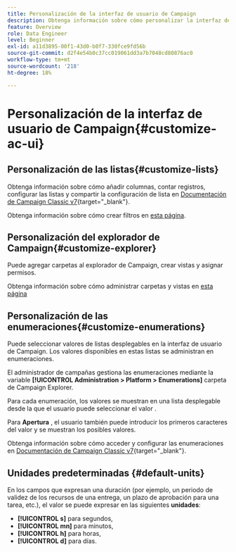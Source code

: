 ```yaml
---
title: Personalización de la interfaz de usuario de Campaign
description: Obtenga información sobre cómo personalizar la interfaz de usuario de Campaign
feature: Overview
role: Data Engineer
level: Beginner
exl-id: a11d3895-00f1-43d0-b0f7-330fce9fd56b
source-git-commit: d2f4e54b0c37cc019061dd3a7b7048cd80876ac0
workflow-type: tm+mt
source-wordcount: '218'
ht-degree: 18%

---
```


# Personalización de la interfaz de usuario de Campaign{#customize-ac-ui}

## Personalización de las listas{#customize-lists}

Obtenga información sobre cómo añadir columnas, contar registros, configurar las listas y compartir la configuración de lista en [Documentación de Campaign Classic v7](https://experienceleague.adobe.com/docs/campaign-classic/using/getting-started/starting-with-adobe-campaign/campaign-workspace/adobe-campaign-ui-lists.html?lang=en){target=&quot;_blank&quot;}.

Obtenga información sobre cómo crear filtros en [esta página](../audiences/create-filters.md).

## Personalización del explorador de Campaign{#customize-explorer}

Puede agregar carpetas al explorador de Campaign, crear vistas y asignar permisos.

Obtenga información sobre cómo administrar carpetas y vistas en [esta página](../audiences/folders-and-views.md)


## Personalización de las enumeraciones{#customize-enumerations}

Puede seleccionar valores de listas desplegables en la interfaz de usuario de Campaign. Los valores disponibles en estas listas se administran en enumeraciones.

El administrador de campañas gestiona las enumeraciones mediante la variable **[!UICONTROL Administration > Platform > Enumerations]** carpeta de Campaign Explorer.

Para cada enumeración, los valores se muestran en una lista desplegable desde la que el usuario puede seleccionar el valor .

Para **Apertura** , el usuario también puede introducir los primeros caracteres del valor y se muestran los posibles valores.

Obtenga información sobre cómo acceder y configurar las enumeraciones en [Documentación de Campaign Classic v7](https://experienceleague.adobe.com/docs/campaign-classic/using/getting-started/administration-basics/managing-enumerations.html){target=&quot;_blank&quot;}.


## Unidades predeterminadas {#default-units}

En los campos que expresan una duración (por ejemplo, un periodo de validez de los recursos de una entrega, un plazo de aprobación para una tarea, etc.), el valor se puede expresar en las siguientes **unidades**:

* **[!UICONTROL s]** para segundos,
* **[!UICONTROL mn]** para minutos,
* **[!UICONTROL h]** para horas,
* **[!UICONTROL d]** para días.
